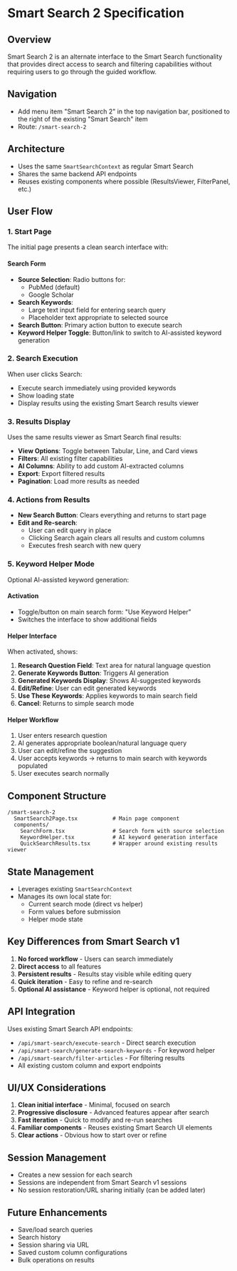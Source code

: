 # Smart Search 2 Specification

## Overview
Smart Search 2 is an alternate interface to the Smart Search functionality that provides direct access to search and filtering capabilities without requiring users to go through the guided workflow.

## Navigation
- Add menu item "Smart Search 2" in the top navigation bar, positioned to the right of the existing "Smart Search" item
- Route: `/smart-search-2`

## Architecture
- Uses the same `SmartSearchContext` as regular Smart Search
- Shares the same backend API endpoints
- Reuses existing components where possible (ResultsViewer, FilterPanel, etc.)

## User Flow

### 1. Start Page
The initial page presents a clean search interface with:

#### Search Form
- **Source Selection**: Radio buttons for:
  - PubMed (default)
  - Google Scholar
- **Search Keywords**: 
  - Large text input field for entering search query
  - Placeholder text appropriate to selected source
- **Search Button**: Primary action button to execute search
- **Keyword Helper Toggle**: Button/link to switch to AI-assisted keyword generation

### 2. Search Execution
When user clicks Search:
- Execute search immediately using provided keywords
- Show loading state
- Display results using the existing Smart Search results viewer

### 3. Results Display
Uses the same results viewer as Smart Search final results:
- **View Options**: Toggle between Tabular, Line, and Card views
- **Filters**: All existing filter capabilities
- **AI Columns**: Ability to add custom AI-extracted columns
- **Export**: Export filtered results
- **Pagination**: Load more results as needed

### 4. Actions from Results
- **New Search Button**: Clears everything and returns to start page
- **Edit and Re-search**: 
  - User can edit query in place
  - Clicking Search again clears all results and custom columns
  - Executes fresh search with new query

### 5. Keyword Helper Mode
Optional AI-assisted keyword generation:

#### Activation
- Toggle/button on main search form: "Use Keyword Helper"
- Switches the interface to show additional fields

#### Helper Interface
When activated, shows:
1. **Research Question Field**: Text area for natural language question
2. **Generate Keywords Button**: Triggers AI generation
3. **Generated Keywords Display**: Shows AI-suggested keywords
4. **Edit/Refine**: User can edit generated keywords
5. **Use These Keywords**: Applies keywords to main search field
6. **Cancel**: Returns to simple search mode

#### Helper Workflow
1. User enters research question
2. AI generates appropriate boolean/natural language query
3. User can edit/refine the suggestion
4. User accepts keywords → returns to main search with keywords populated
5. User executes search normally

## Component Structure

```
/smart-search-2
  SmartSearch2Page.tsx           # Main page component
  components/
    SearchForm.tsx               # Search form with source selection
    KeywordHelper.tsx            # AI keyword generation interface
    QuickSearchResults.tsx       # Wrapper around existing results viewer
```

## State Management
- Leverages existing `SmartSearchContext`
- Manages its own local state for:
  - Current search mode (direct vs helper)
  - Form values before submission
  - Helper mode state

## Key Differences from Smart Search v1
1. **No forced workflow** - Users can search immediately
2. **Direct access** to all features
3. **Persistent results** - Results stay visible while editing query
4. **Quick iteration** - Easy to refine and re-search
5. **Optional AI assistance** - Keyword helper is optional, not required

## API Integration
Uses existing Smart Search API endpoints:
- `/api/smart-search/execute-search` - Direct search execution
- `/api/smart-search/generate-search-keywords` - For keyword helper
- `/api/smart-search/filter-articles` - For filtering results
- All existing custom column and export endpoints

## UI/UX Considerations
1. **Clean initial interface** - Minimal, focused on search
2. **Progressive disclosure** - Advanced features appear after search
3. **Fast iteration** - Quick to modify and re-run searches
4. **Familiar components** - Reuses existing Smart Search UI elements
5. **Clear actions** - Obvious how to start over or refine

## Session Management
- Creates a new session for each search
- Sessions are independent from Smart Search v1 sessions
- No session restoration/URL sharing initially (can be added later)

## Future Enhancements
- Save/load search queries
- Search history
- Session sharing via URL
- Saved custom column configurations
- Bulk operations on results